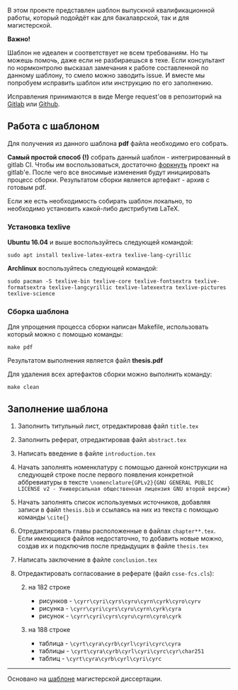 В этом проекте представлен шаблон выпускной квалификационной работы, который подойдёт как для бакалаврской, так и для магистерской.

**Важно!**

Шаблон не идеален и соответствует не всем требованиям.
Но ты можешь помочь, даже если не разбираешься в техе.
Если консультант по нормконтролю высказал замечания к работе составленной по данному шаблону, то смело можно заводить issue.
И вместе мы попробуем исправить шаблон или инструкцию по его заполнению.

Исправления принимаются в виде Merge request'ов в репозиторий на [Gitlab](https://gitlab.com/kspt-templates/thesis) или [Github](https://github.com/kspt-templates/thesis).

## Работа с шаблоном

Для получения из данного шаблона **pdf** файла необходимо его собрать.

**Самый простой способ (!)** собрать данный шаблон - интегрированный в gitlab CI.
Чтобы им воспользоваться, достаточно [форкнуть](https://gitlab.com/kspt-templates/thesis/forks/new) проект на gitlab'е.
После чего все вносимые изменения будут инициировать процесс сборки. Результатом сборки является артефакт - архив с готовым pdf.

Если же есть необходимость собирать шаблон локально, то необходимо установить какой-либо дистрибутив LaTeX.

### Установка texlive

**Ubuntu 16.04** и выше воспользуйтесь следующей командой:

```
sudo apt install texlive-latex-extra texlive-lang-cyrillic
```

**Archlinux** воспользуйтесь следующей командой:

```
sudo pacman -S texlive-bin texlive-core texlive-fontsextra texlive-formatsextra texlive-langcyrillic texlive-latexextra texlive-pictures texlive-science 
```

### Сборка шаблона

Для упрощения процесса сборки написан Makefile, использовать который можно с помощью команды:

```
make pdf
```

Результатом выполнения является файл **thesis.pdf**

Для удаления всех артефактов сборки можно выполнить команду:
```
make clean
```

## Заполнение шаблона

1. Заполнить титульный лист, отредактировав файл `title.tex`
1. Заполнить реферат, отредактировав файл `abstract.tex`
1. Написать введение в файле `introduction.tex`
1. Начать заполнять номенклатуру с помощью данной конструкции на следующей строке после первого появления конкретной аббревиатуры в тексте `\nomenclature{GPLv2}{GNU GENERAL PUBLIC LICENSE v2 - Универсальная общественная лицензия GNU второй версии}`
1. Начать заполнять список используемых источников, добавляя записи в файл `thesis.bib` и ссылаясь на них из текста с помощью команды `\cite{}`
1. Отредактировать главы расположенные в файлах `chapter**.tex`.
Если имеющихся файлов недостаточно, то добавить новые можно, создав их и подключив после предыдущих в файле `thesis.tex`
1. Написать заключение в файле `conclusion.tex`
1. Отредактировать согласование в реферате (файл `csse-fcs.cls`):

	2. на 182 строке

		* рисунков - `\cyrr\cyri\cyrs\cyru\cyrn\cyrk\cyro\cyrv`
		* рисунка - `\cyrr\cyri\cyrs\cyru\cyrn\cyrk\cyra`
		* рисунок - `\cyrr\cyri\cyrs\cyru\cyrn\cyro\cyrk`
	2. на 188 строке 
		* таблица - `\cyrt\cyra\cyrb\cyrl\cyri\cyrc\cyra`
		* таблицы - `\cyrt\cyra\cyrb\cyrl\cyri\cyrc\cyr\char251`
		* таблиц - `\cyrt\cyra\cyrb\cyrl\cyri\cyrc`

_____

Основано на [шаблоне](https://bitbucket.org/ice_phoenix/csse-fcs-latex/) магистерской диссертации.
